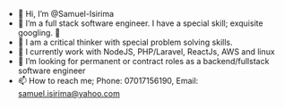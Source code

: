 - 👋 Hi, I’m @Samuel-Isirima
- 👀 I’m a full stack software engineer. I have a special skill; exquisite googling. 👀 
- 👀 I am a critical thinker with special problem solving skills.
- 🌱 I currently work with NodeJS, PHP/Laravel, ReactJs, AWS and linux
- 💞️ I’m looking for permanent or contract roles as a backend/fullstack software engineer
- 📫 How to reach me; Phone: 07017156190, Email: samuel.isirima@yahoo.com

<!---
Samuel-Isirima/Samuel-Isirima is a ✨ special ✨ repository because its `README.md` (this file) appears on your GitHub profile.
You can click the Preview link to take a look at your changes.
--->
